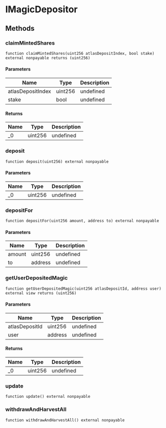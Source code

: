 # IMagicDepositor

## Methods

### claimMintedShares

```solidity
function claimMintedShares(uint256 atlasDepositIndex, bool stake) external nonpayable returns (uint256)
```

#### Parameters

| Name              | Type    | Description |
| ----------------- | ------- | ----------- |
| atlasDepositIndex | uint256 | undefined   |
| stake             | bool    | undefined   |

#### Returns

| Name | Type    | Description |
| ---- | ------- | ----------- |
| \_0  | uint256 | undefined   |

### deposit

```solidity
function deposit(uint256) external nonpayable
```

#### Parameters

| Name | Type    | Description |
| ---- | ------- | ----------- |
| \_0  | uint256 | undefined   |

### depositFor

```solidity
function depositFor(uint256 amount, address to) external nonpayable
```

#### Parameters

| Name   | Type    | Description |
| ------ | ------- | ----------- |
| amount | uint256 | undefined   |
| to     | address | undefined   |

### getUserDepositedMagic

```solidity
function getUserDepositedMagic(uint256 atlasDepositId, address user) external view returns (uint256)
```

#### Parameters

| Name           | Type    | Description |
| -------------- | ------- | ----------- |
| atlasDepositId | uint256 | undefined   |
| user           | address | undefined   |

#### Returns

| Name | Type    | Description |
| ---- | ------- | ----------- |
| \_0  | uint256 | undefined   |

### update

```solidity
function update() external nonpayable
```

### withdrawAndHarvestAll

```solidity
function withdrawAndHarvestAll() external nonpayable
```
